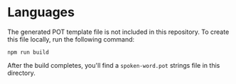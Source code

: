 Languages
=========

The generated POT template file is not included in this repository. To create this file locally, run the following command:

```
npm run build
```

After the build completes, you'll find a `spoken-word.pot` strings file in this directory.
